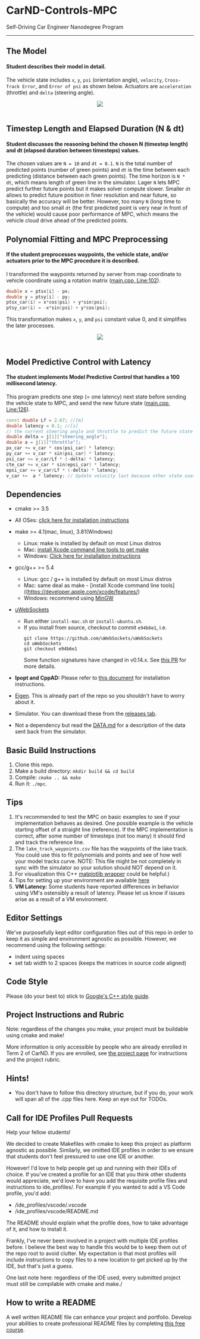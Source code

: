 # CarND-Controls-MPC
Self-Driving Car Engineer Nanodegree Program

---

## The Model
#### Student describes their model in detail.

The vehicle state includes `x`, `y`, `psi` (orientation angle), `velocity`, `Cross-Track Error`, and `Error of psi` as shown below. Actuators are `acceleration` (throttle) and `delta` (steering angle).

<div style="text-align:center"><img src ="./images/vehicle_model.png" /></div>
<br/>

## Timestep Length and Elapsed Duration (N & dt)
#### Student discusses the reasoning behind the chosen N (timestep length) and dt (elapsed duration between timesteps) values.

The chosen values are `N = 10` and `dt = 0.1`. `N` is the total number of predicted points (number of green points) and `dt` is the time between each predicting (distance between each green points). The time horizon is `N * dt`, which means length of green line in the simulator.
Lager `N` lets MPC predict further future points but it makes solver compute slower. Smaller `dt` allows to predict future position in finer resolution and near future, so basically the accuracy will be better.
However, too many `N` (long time to compute) and too small `dt` (the first predicted point is very near in front of the vehicle) would cause poor performance of MPC, which means the vehicle cloud drive ahead of the predicted points.

## Polynomial Fitting and MPC Preprocessing
#### If the student preprocesses waypoints, the vehicle state, and/or actuators prior to the MPC procedure it is described.

I transformed the waypoints returned by server from map coordinate to vehicle coordinate using a rotation matrix ([main.cpp, Line:102](https://github.com/Hotsuyuki/CarND-MPC-Project/blob/master/src/main.cpp#L102)).

```cpp
double x = ptsx[i] - px;
double y = ptsy[i] - py;
ptsx_car(i) = x*cos(psi) + y*sin(psi);
ptsy_car(i) = -x*sin(psi) + y*cos(psi);
```

This transformation makes `x`, `y`, and `psi` constant value 0, and it simplifies the later processes.

<div style="text-align:center"><img src ="./images/coordinate.png" /></div>
<br/>

## Model Predictive Control with Latency
#### The student implements Model Predictive Control that handles a 100 millisecond latency.

This program predicts one step (= one latency) next state before sending the vehicle state to MPC, and send the new future state ([main.cpp, Line:126](https://github.com/Hotsuyuki/CarND-MPC-Project/blob/master/src/main.cpp#L126)).

```cpp
const double Lf = 2.67; //[m]
double latency = 0.1; //[s]
// the current steering angle and throttle to predict the future state
double delta = j[1]["steering_angle"];
double a = j[1]["throttle"];
px_car += v_car * cos(psi_car) * latency;
py_car += v_car * sin(psi_car) * latency;
psi_car += v_car/Lf * (-delta) * latency;
cte_car += v_car * sin(epsi_car) * latency;
epsi_car += v_car/Lf * (-delta) * latency;
v_car +=  a * latency; // Update velocity last because other state uses the current velocity (not future velocity)
```

## Dependencies

* cmake >= 3.5
 * All OSes: [click here for installation instructions](https://cmake.org/install/)
* make >= 4.1(mac, linux), 3.81(Windows)
  * Linux: make is installed by default on most Linux distros
  * Mac: [install Xcode command line tools to get make](https://developer.apple.com/xcode/features/)
  * Windows: [Click here for installation instructions](http://gnuwin32.sourceforge.net/packages/make.htm)
* gcc/g++ >= 5.4
  * Linux: gcc / g++ is installed by default on most Linux distros
  * Mac: same deal as make - [install Xcode command line tools]((https://developer.apple.com/xcode/features/)
  * Windows: recommend using [MinGW](http://www.mingw.org/)
* [uWebSockets](https://github.com/uWebSockets/uWebSockets)
  * Run either `install-mac.sh` or `install-ubuntu.sh`.
  * If you install from source, checkout to commit `e94b6e1`, i.e.
    ```
    git clone https://github.com/uWebSockets/uWebSockets
    cd uWebSockets
    git checkout e94b6e1
    ```
    Some function signatures have changed in v0.14.x. See [this PR](https://github.com/udacity/CarND-MPC-Project/pull/3) for more details.

* **Ipopt and CppAD:** Please refer to [this document](https://github.com/udacity/CarND-MPC-Project/blob/master/install_Ipopt_CppAD.md) for installation instructions.
* [Eigen](http://eigen.tuxfamily.org/index.php?title=Main_Page). This is already part of the repo so you shouldn't have to worry about it.
* Simulator. You can download these from the [releases tab](https://github.com/udacity/self-driving-car-sim/releases).
* Not a dependency but read the [DATA.md](./DATA.md) for a description of the data sent back from the simulator.


## Basic Build Instructions

1. Clone this repo.
2. Make a build directory: `mkdir build && cd build`
3. Compile: `cmake .. && make`
4. Run it: `./mpc`.

## Tips

1. It's recommended to test the MPC on basic examples to see if your implementation behaves as desired. One possible example
is the vehicle starting offset of a straight line (reference). If the MPC implementation is correct, after some number of timesteps
(not too many) it should find and track the reference line.
2. The `lake_track_waypoints.csv` file has the waypoints of the lake track. You could use this to fit polynomials and points and see of how well your model tracks curve. NOTE: This file might be not completely in sync with the simulator so your solution should NOT depend on it.
3. For visualization this C++ [matplotlib wrapper](https://github.com/lava/matplotlib-cpp) could be helpful.)
4.  Tips for setting up your environment are available [here](https://classroom.udacity.com/nanodegrees/nd013/parts/40f38239-66b6-46ec-ae68-03afd8a601c8/modules/0949fca6-b379-42af-a919-ee50aa304e6a/lessons/f758c44c-5e40-4e01-93b5-1a82aa4e044f/concepts/23d376c7-0195-4276-bdf0-e02f1f3c665d)
5. **VM Latency:** Some students have reported differences in behavior using VM's ostensibly a result of latency.  Please let us know if issues arise as a result of a VM environment.

## Editor Settings

We've purposefully kept editor configuration files out of this repo in order to
keep it as simple and environment agnostic as possible. However, we recommend
using the following settings:

* indent using spaces
* set tab width to 2 spaces (keeps the matrices in source code aligned)

## Code Style

Please (do your best to) stick to [Google's C++ style guide](https://google.github.io/styleguide/cppguide.html).

## Project Instructions and Rubric

Note: regardless of the changes you make, your project must be buildable using
cmake and make!

More information is only accessible by people who are already enrolled in Term 2
of CarND. If you are enrolled, see [the project page](https://classroom.udacity.com/nanodegrees/nd013/parts/40f38239-66b6-46ec-ae68-03afd8a601c8/modules/f1820894-8322-4bb3-81aa-b26b3c6dcbaf/lessons/b1ff3be0-c904-438e-aad3-2b5379f0e0c3/concepts/1a2255a0-e23c-44cf-8d41-39b8a3c8264a)
for instructions and the project rubric.

## Hints!

* You don't have to follow this directory structure, but if you do, your work
  will span all of the .cpp files here. Keep an eye out for TODOs.

## Call for IDE Profiles Pull Requests

Help your fellow students!

We decided to create Makefiles with cmake to keep this project as platform
agnostic as possible. Similarly, we omitted IDE profiles in order to we ensure
that students don't feel pressured to use one IDE or another.

However! I'd love to help people get up and running with their IDEs of choice.
If you've created a profile for an IDE that you think other students would
appreciate, we'd love to have you add the requisite profile files and
instructions to ide_profiles/. For example if you wanted to add a VS Code
profile, you'd add:

* /ide_profiles/vscode/.vscode
* /ide_profiles/vscode/README.md

The README should explain what the profile does, how to take advantage of it,
and how to install it.

Frankly, I've never been involved in a project with multiple IDE profiles
before. I believe the best way to handle this would be to keep them out of the
repo root to avoid clutter. My expectation is that most profiles will include
instructions to copy files to a new location to get picked up by the IDE, but
that's just a guess.

One last note here: regardless of the IDE used, every submitted project must
still be compilable with cmake and make./

## How to write a README
A well written README file can enhance your project and portfolio.  Develop your abilities to create professional README files by completing [this free course](https://www.udacity.com/course/writing-readmes--ud777).
